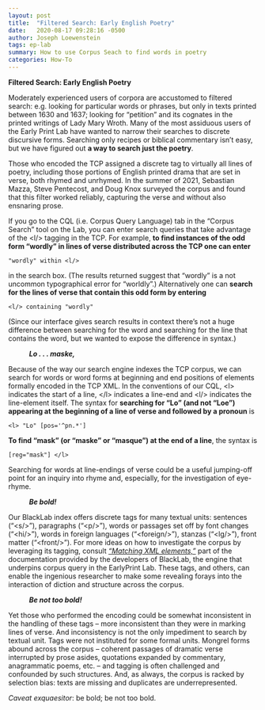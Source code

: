 ```yaml
---
layout: post
title:  "Filtered Search: Early English Poetry"
date:   2020-08-17 09:28:16 -0500
author: Joseph Loewenstein
tags: ep-lab
summary: How to use Corpus Seach to find words in poetry
categories: How-To
---
```


**Filtered Search: Early English Poetry**

Moderately experienced users of corpora are accustomed to filtered
search: e.g. looking for particular words or phrases, but only in texts
printed between 1630 and 1637; looking for “petition” and its cognates
in the printed writings of Lady Mary Wroth. Many of the most assiduous
users of the Early Print Lab have wanted to narrow their searches to
discrete discursive forms. Searching only recipes or biblical commentary
isn’t easy, but we have figured out **a way to search just the poetry**.

Those who encoded the TCP assigned a discrete tag to virtually all lines
of poetry, including those portions of English printed drama that are
set in verse, both rhymed and unrhymed. In the summer of 2021, Sebastian
Mazza, Steve Pentecost, and Doug Knox surveyed the corpus and found that
this filter worked reliably, capturing the verse and without also
ensnaring prose.

If you go to the CQL (i.e. Corpus Query Language) tab in the “Corpus
Search” tool on the Lab, you can enter search queries that take
advantage of the &lt;l/&gt; tagging in the TCP. For example, **to find
instances of the odd form “wordly” in lines of verse distributed across
the TCP one can enter**

    "wordly" within <l/>

in the search box. (The results returned suggest that “wordly” is a not
uncommon typographical error for “worldly”.) Alternatively one can
**search for the lines of verse that contain this odd form by entering**

    <l/> containing "wordly"

(Since our interface gives search results in context there’s not a huge
difference between searching for the word and searching for the line
that contains the word, but we wanted to expose the difference in
syntax.)

<p style="font-weight:bold; font-style:italic; padding-left:3em;">Lo . . . maske,</p>

Because of the way our search engine indexes the TCP corpus, we can search for words or word forms at beginning and end positions of elements formally encoded in the TCP XML. In the conventions of our CQL, &lt;l&gt; indicates the start of a line, &lt;/l&gt; indicates a line-end and &lt;l/&gt; indicates the line-element itself. The syntax for **searching for “Lo” (and not “Loe”) appearing at the beginning of a line of verse and followed by a pronoun** is

    <l> "Lo" [pos='^pn.*']

**To find “mask” (or “maske” or “masque”) at the end of a line**, the
syntax is

    [reg="mask"] </l>

Searching for words at line-endings of verse could be a useful
jumping-off point for an inquiry into rhyme and, especially, for the
investigation of eye-rhyme.

<p style="font-weight:bold; font-style:italic; padding-left:3em;">Be bold!</p>

Our BlackLab index offers discrete tags for many textual units:
sentences (“&lt;s/&gt;”), paragraphs (“&lt;p/&gt;”), words or passages
set off by font changes (“&lt;hi/&gt;”), words in foreign languages
(“&lt;foreign/&gt;”), stanzas (“&lt;lg/&gt;”), front matter
(“&lt;front/&gt;”). For more ideas on how to investigate the corpus by
leveraging its tagging, consult [*“Matching XML
elements,”*](http://inl.github.io/BlackLab/corpus-query-language.html#matching-xml-elements)
part of the documentation provided by the developers of BlackLab, the
engine that underpins corpus query in the EarlyPrint Lab. These tags,
and others, can enable the ingenious researcher to make some revealing
forays into the interaction of diction and structure across the corpus.

<p style="font-weight:bold; font-style:italic; padding-left:3em;">Be not too bold!</p>

Yet those who performed the encoding could be somewhat inconsistent in
the handling of these tags – more inconsistent than they were in marking
lines of verse. And inconsistency is not the only impediment to search
by textual unit. Tags were not instituted for some formal units. Mongrel
forms abound across the corpus – coherent passages of dramatic verse
interrupted by prose asides, quotations expanded by commentary,
anagrammatic poems, etc. – and tagging is often challenged and
confounded by such structures. And, as always, the corpus is racked by
selection bias: texts are missing and duplicates are underrepresented.

*Caveat exquaesitor*: be bold; be not too bold.
